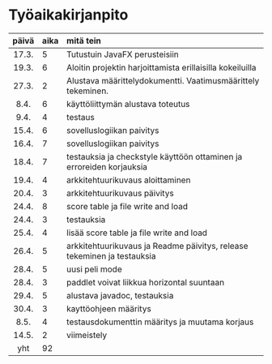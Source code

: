# Työaikakirjanpito

| päivä | aika | mitä tein  |
| :----:|:-----| :-----|
| 17.3. | 5    | Tutustuin JavaFX perusteisiin |
| 19.3. | 6    | Aloitin projektin harjoittamista erillaisilla kokeiluilla |
| 27.3. | 2    | Alustava määrittelydokumentti. Vaatimusmäärittely tekeminen. |
| 8.4.  | 6    | käyttöliittymän alustava toteutus |
| 9.4.  | 4    | testaus |
| 15.4. | 6    | sovelluslogiikan paivitys |
| 16.4. | 7    | sovelluslogiikan paivitys |
| 18.4. | 7    | testauksia ja checkstyle käyttöön ottaminen ja erroreiden korjauksia |
| 19.4. | 4    | arkkitehtuurikuvaus aloittaminen |
| 20.4. | 3    | arkkitehtuurikuvaus päivitys |
| 24.4. | 8    | score table ja file write and load |
| 24.4. | 3    | testauksia |
| 25.4. | 4    | lisää score table ja file write and load |
| 26.4. | 5    | arkkitehtuurikuvaus ja Readme päivitys, release tekeminen ja testauksia |
| 28.4. | 5    | uusi peli mode |
| 28.4. | 3    | paddlet voivat liikkua horizontal suuntaan |
| 29.4. | 5    | alustava javadoc, testauksia|
| 30.4. | 3    | kayttöohjeen määritys|
| 8.5.  | 4    | testausdokumenttin määritys ja muutama korjaus|
| 14.5. | 2    | viimeistely|
| yht   | 92   | |